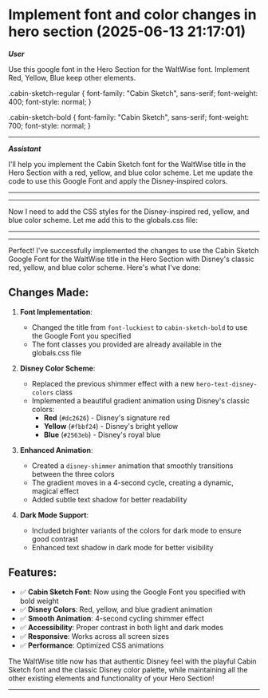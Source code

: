 <!-- Generated by SpecStory -->

# Implement font and color changes in hero section (2025-06-13 21:17:01)

_**User**_

Use this google font in the Hero Section for the WaltWise font. Implement Red, Yellow, Blue keep other elements. 

.cabin-sketch-regular {
  font-family: "Cabin Sketch", sans-serif;
  font-weight: 400;
  font-style: normal;
}

.cabin-sketch-bold {
  font-family: "Cabin Sketch", sans-serif;
  font-weight: 700;
  font-style: normal;
}


---

_**Assistant**_

I'll help you implement the Cabin Sketch font for the WaltWise title in the Hero Section with a red, yellow, and blue color scheme. Let me update the code to use this Google Font and apply the Disney-inspired colors.

---



---

Now I need to add the CSS styles for the Disney-inspired red, yellow, and blue color scheme. Let me add this to the globals.css file:

---



---

Perfect! I've successfully implemented the changes to use the Cabin Sketch Google Font for the WaltWise title in the Hero Section with Disney's classic red, yellow, and blue color scheme. Here's what I've done:

## Changes Made:

1. **Font Implementation**: 
   - Changed the title from `font-luckiest` to `cabin-sketch-bold` to use the Google Font you specified
   - The font classes you provided are already available in the globals.css file

2. **Disney Color Scheme**:
   - Replaced the previous shimmer effect with a new `hero-text-disney-colors` class
   - Implemented a beautiful gradient animation using Disney's classic colors:
     - **Red** (`#dc2626`) - Disney's signature red
     - **Yellow** (`#fbbf24`) - Disney's bright yellow
     - **Blue** (`#2563eb`) - Disney's royal blue

3. **Enhanced Animation**:
   - Created a `disney-shimmer` animation that smoothly transitions between the three colors
   - The gradient moves in a 4-second cycle, creating a dynamic, magical effect
   - Added subtle text shadow for better readability

4. **Dark Mode Support**:
   - Included brighter variants of the colors for dark mode to ensure good contrast
   - Enhanced text shadow in dark mode for better visibility

## Features:

- ✅ **Cabin Sketch Font**: Now using the Google Font you specified with bold weight
- ✅ **Disney Colors**: Red, yellow, and blue gradient animation
- ✅ **Smooth Animation**: 4-second cycling shimmer effect
- ✅ **Accessibility**: Proper contrast in both light and dark modes
- ✅ **Responsive**: Works across all screen sizes
- ✅ **Performance**: Optimized CSS animations

The WaltWise title now has that authentic Disney feel with the playful Cabin Sketch font and the classic Disney color palette, while maintaining all the other existing elements and functionality of your Hero Section!

---

